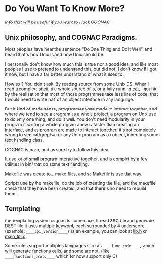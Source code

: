 # Do You Want To Know More?

*Info that will be useful if you want to Hack COGNAC*

## Unix philosophy, and COGNAC Paradigms.

Most peoples have hear the sentence "Do One Thing and Do It Well", and heard that's how Unix is and how Unix should be.

I personally don't know how much this is true nor a good idea, and like most peoples I use to pretend to understand this, but did not, I don't know if I got it now, but I have a far better understand of what it uses to.

How so ? You didn't ask. By reading source from some Unix OS.
When I read a complete [shell](https://github.com/dspinellis/unix-history-repo/blob/BSD-1-Snapshot-Development/s1/sh.c), the whole source of [ls](https://github.com/dspinellis/unix-history-repo/blob/BSD-1-Snapshot-Development/s6/ls.c), or a fully running [cat](https://github.com/klange/toaruos/blob/master/apps/cat.c), I got hit by the realisation that most of those programmes take less line of code, that I would need to write half of an object interface in any language.

But it kind of made sense, programmes were made to interact together, and where we tend to see a program as a whole project, a program on Unix use to do only one thing, and do it well.
You don't need modularity in your program if writing a whole program anew is faster than creating an interface, and as program are made to interact together, it's not completely wrong to see cat/grep/wc or any Unix program as an object, inheriting some text handling class.

COGNAC is bash, and as sure try to follow this idea.

It use lot of small program interactive together, and is complet by a few utilities in bin/ that do some text handling.

Makefile was create to... make files, and so Makefile is use that way.

Scripts use by the makefile, do the job of creating the file, and the makefile check that they have been created, and that there's no need to rebuild them.

## Templating

the templating system cognac is homemade, it read SRC file and generate DEST file
it uses multiple keyword, each surrounded by 4 underscore (example: `____api_version____`)
as an example, you can look at [lib.h](./lib.h) or [main_tpl.c](./main_tpl.c)

Some rules support multiples languages sure as `____func_code____`, which will generate functions calls,
and some are not. (like `____functions_proto____` which for now support only C)
